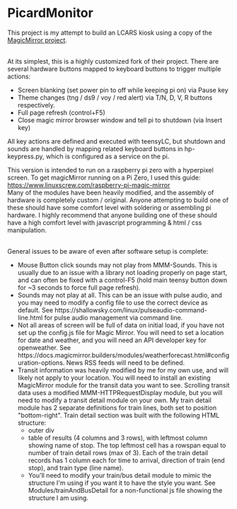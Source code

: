 # PicardMonitor

This project is my attempt to build an LCARS kiosk using a copy of the <a href='https://github.com/MichMich/MagicMirror'>MagicMirror project</a>.<br><br>

At its simplest, this is a highly customized fork of their project.  There are several hardware buttons mapped to keyboard buttons to trigger multiple actions:
<ul>
	<li>Screen blanking (set power pin to off while keeping pi on) via Pause key</li>
	<li>Theme changes (tng / ds9 / voy / red alert) via T/N, D, V, R buttons respectively.</li>
	<li>Full page refresh (control+F5)</li>
	<li>Close magic mirror browser window and tell pi to shutdown (via Insert key)</li>
</ul> All key actions are defined and executed with teensyLC, but shutdown and sounds are handled by mapping related keyboard buttons in hp-keypress.py, which is configured as a service on the pi.

This version is intended to run on a raspberry pi zero with a hyperpixel screen.  To get magicMirror running on a Pi Zero, I used this guide: https://www.linuxscrew.com/raspberry-pi-magic-mirror
<br>Many of the modules have been heavily modified, and the assembly of hardware is completely custom / original. Anyone attempting to build one of these should have some comfort level with soldering or assembling pi hardware.  I highly recommend that anyone building one of these should have a high comfort level with javascript programming & html / css manipulation.<br><br>

General issues to be aware of even after software setup is complete:<br>
<ul>
	<li>Mouse Button click sounds may not play from MMM-Sounds. This is usually due to an issue with a library not loading properly on page start, and can often be fixed with a control-F5 (hold main teensy button down for ~3 seconds to force full page refresh).</li>
	<li>Sounds may not play at all.  This can be an issue with pulse audio, and you may need to modify a config file to use the correct device as default.  See https://shallowsky.com/linux/pulseaudio-command-line.html for pulse audio management via command line.</li>
	<li>Not all areas of screen will be full of data on initial load, if you have not set up the config.js file for Magic Mirror.  You will need to set a location for date and weather, and you will need an API developer key for openweather. See https://docs.magicmirror.builders/modules/weatherforecast.html#configuration-options. News RSS feeds will need to be defined.</li>
	<li>Transit information was heavily modified by me for my own use, and will likely not apply to your location.  You will need to install an existing MagicMirror module for the transit data you want to see.  Scrolling transit data uses a modified MMM-HTTPRequestDisplay module, but you will need to modify a transit detail module on your own.  My train detail module has 2 separate definitions for train lines, both set to position "bottom-right". Train detail section was built with the following HTML structure:
	<ul>
		<li>outer div</li>
		<li>table of results (4 columns and 3 rows), with leftmost column showing name of stop. The top leftmost cell has a rowspan equal to number of train detail rows (max of 3).  Each of the train detail records has 1 column each for time to arrival, direction of train (end stop), and train type (line name).</li>
		<li>You'll need to modify your train/bus detail module to mimic the structure I'm using if you want it to have the style you want. See Modules/trainAndBusDetail for a non-functional js file showing the structure I am using.</li>
	</ul>
	</li>
</ul>
